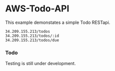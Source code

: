 # AWS-Todo-API

This example demonstates a simple Todo RESTapi.


```
34.209.155.213/todos
34.209.155.213/todos/:id
34.209.155.213/todos/due
```

### Todo

Testing is still under development.